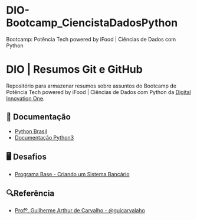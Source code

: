 # DIO-Bootcamp_CiencistaDadosPython
Bootcamp: Potência Tech powered by iFood | Ciências de Dados com Python

# DIO | Resumos Git e GitHub

Repositório para armazenar resumos sobre assuntos do Bootcamp de Potência Tech powered by iFood | Ciências de Dados com Python da [Digital Innovation One](https://web.dio.me/track/fd133067-6f2b-47c8-9763-edd87ec6b1cc).

## 📃 Documentação
- [Python Brasil](https://wiki.python.org.br/PythonBrasil)
- [Documentação Python3](https://docs.python.org/3/library/)

## 🖥️ Desafios

- [Programa Base - Criando um Sistema Bancário]()

## 🔍Referência
- [Profº. Guilherme Arthur de Carvalho - @guicarvalaho](https://github.com/digitalinnovationone/trilha-python-dio)
